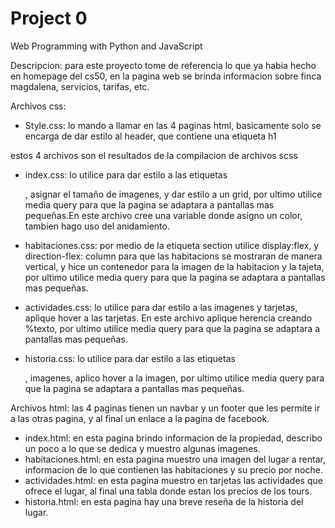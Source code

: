 # Project 0

Web Programming with Python and JavaScript

Descripcion: para este proyecto tome de referencia lo que ya habia hecho en homepage del cs50, en la pagina web se brinda informacion sobre finca magdalena, servicios, tarifas, etc.

Archivos css: 

- Style.css: lo mando a llamar en las 4 paginas html, basicamente solo se encarga de dar estilo al header, que contiene una etiqueta h1

estos 4 archivos son el resultados de la compilacion de archivos scss
- index.css: lo utilice para dar estilo a las etiquetas <p>, asignar el tamaño de imagenes, y dar estilo a un grid, por ultimo utilice media query para que la pagina se adaptara a pantallas mas pequeñas.En este archivo cree una variable donde asigno un color, tambien hago uso del anidamiento.

- habitaciones.css: por medio de la etiqueta section utilice display:flex, y direction-flex: column para que las habitacions se mostraran de manera vertical, y hice un contenedor para la imagen de la habitacion y la tajeta, por ultimo utilice media query para que la pagina se adaptara a pantallas mas pequeñas.

- actividades.css: lo utilice para dar estilo a las imagenes y tarjetas, aplique hover a las tarjetas. En este archivo aplique herencia creando %texto, por ultimo utilice media query para que la pagina se adaptara a pantallas mas pequeñas.

- historia.css: lo utilice para dar estilo a las etiquetas <p>, imagenes, aplico hover a la imagen, por ultimo utilice media query para que la pagina se adaptara a pantallas mas pequeñas.

Archivos html:
las 4 paginas tienen un navbar y un footer que les permite ir a las otras pagina, y al final un enlace a la pagina de facebook.

- index.html: en esta pagina brindo informacion de la propiedad, describo un poco a lo que se dedica y muestro algunas imagenes.
- habitaciones.html: en esta pagina muestro una imagen del lugar a rentar, informacion de lo que contienen las habitaciones y su precio por noche.
- actividades.html: en esta pagina muestro en tarjetas las actividades que ofrece el lugar, al final una tabla donde estan los precios de los tours.
- historia.html: en esta pagina hay una breve reseña de la historia del lugar.

